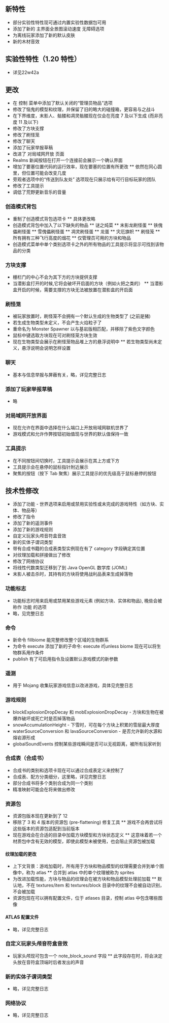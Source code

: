## 新特性
* 部分实验性特性现可通过内置实验性数据包可用
* 添加了新的 主界面全景图滚动速度 无障碍选项
* 为离线玩家添加了新的默认皮肤
* 新的木材音效
## 实验性特性（1.20 特性）
* 详见22w42a
## 更改
* 在 控制 菜单中添加了默认关闭的“管理员物品”选项
* 修改了恼鬼的模型和纹理，并保留了旧的略大的碰撞箱，更容易与之战斗
* 在下界维度，末影人、骷髅和凋灵骷髅现在仅会在亮度 7 及以下生成 (而非亮度 11 及以下)
* 修改了方块支撑
* 修改了刷怪笼
* 修改了聊天
* 添加了玩家举报草稿
* 改进了 对局域网开放 页面
* Realms 新闻按钮在打开一个连接前会展示一个确认界面
* 增加了要塞位置代码的运行效率，现在要塞的位置有所更改
** 依然在同心圆里，但位置可能会改变几度
* 旁观者选项中的“传送到队友处” 选项现在只展示给有可行目标玩家的团队
* 修改了工具提示
* 调低了荒野更新音乐的音量
### 创造模式背包
* 重制了创造模式背包选项卡
** 具体更改略
* 创造模式背包中加入了以下缺失的物品
** 谜之炖菜
** 末影龙刷怪蛋
** 铁傀儡刷怪蛋
** 雪傀儡刷怪蛋
** 凋灵刷怪蛋
** 龙蛋
** 灾厄旗帜
** 刷怪笼
** 所有拥有三种飞行高度的烟花
** 仅管理员可用的方块和物品
* 创造模式菜单中单个类别选项卡之外的所有物品的工具提示将显示可找到该物品的分类
### 方块支撑
* 栅栏门的中心不会为其下方的方块提供支撑
* 当潜影盒打开的时候,它将会破坏开启面的方块（例如火把之类的）
** 当潜影盒开启的时候，需要支撑的方块无法被放置在潜影盒的开启面
### 刷怪笼
* 被玩家放置时，刷怪笼不会拥有一个默认生成的生物类型了 (之前是猪)
* 若生成生物类型未定义，不会产生火焰粒子了
* 重命名为 Monster Spawner 以与基岩版相匹配，并移除了紫色文字颜色
* 鼠标中键选取方块现在可对刷怪笼方块生效
* 现在生物类型会展示在刷怪笼物品堆上方的悬浮说明中
** 若生物类型尚未定义，悬浮说明会说明怎样设置
### 聊天
* 基本与信息举报与屏蔽有关，略，详见完整日志
### 添加了玩家举报草稿
* 略
### 对局域网开放界面
* 现在允许在界面中选择在什么端口上开放局域网联机世界了
* 游戏模式和允许作弊按钮初始值现与世界的默认值保持一致
### 工具提示
* 在不同按钮间切换时，工具提示会展示在其上方或下方
* 工具提示会在悬停的鼠标指针附近展示
* 聚焦的按钮（按下 Tab 聚焦）展示工具提示的优先级高于鼠标悬停的按钮
## 技术性修改
* 添加了功能 - 世界选项来启用或禁用实验性或未完成的游戏特性（如方块、实体、物品等）
* 修改了指令
* 添加了新的遥测事件
* 添加了新的游戏规则
* 自定义玩家头颅音符盒音效
* 新的实体子谓词类型
* 带有合成书籍的合成表类型实例现在有了 category 字段确定其位置
* 对纹理加载和拼接做出了修改
* 修改了网络协议
* 将线性代数类型迁移到了到 Java OpenGL 数学库 (JOML)
* 末影人被击杀时，其持有的方块将使用战利品表来生成掉落物
### 功能标志
* 功能标志时用来启用或禁用某些游戏元素 (例如方块、实体和物品), 晚些会被称作 功能 的选项
* 略，见完整日志
### 命令
* 新命令 fillbiome 能完整修改整个区域的生物群系
* 为命令 execute 添加了新的子命令: execute if|unless biome 现在可以将生物群系用作条件
* publish 有了可启用指令及设置默认游戏模式的新参数
### 遥测
* 用于 Mojang 收集玩家游戏信息以改进游戏，具体见完整日志
### 游戏规则
* blockExplosionDropDecay 和 mobExplosionDropDecay - 方块和生物在被爆炸破坏或死亡时是否掉落物品
* snowAccumulationHeight - 下雪时，可在每个方块上积累的雪层最大厚度
* waterSourceConversion 和 lavaSourceConversion - 是否允许新的水源和熔岩源形成
* globalSoundEvents 控制某些游戏瞬间是否可以无视距离，被所有玩家听到
### 合成表（合成书）
* 合成书的类别和选项卡现在可以通过合成表定义来控制了
* 合成表、配方分类细分，这里略，详见完整日志
* 部分合成书将多个类别合成为同一个类别
* 精准映射可能会在将来做出修改
### 资源包
* 资源包版本现在更新到了 12
* 移除了 3 和 4 版本的资源包 (pre-flattening) 修复工具
** 游戏不会再尝试将这些版本的资源包适配到当前版本
* 现在游戏会在合适的目录中加载方块模型和方块状态定义
** 这意味着若一个材质包中含有无效的模型，即使此模型未被使用，也会阻止资源包被加载
#### 纹理加载的更改
* 上下文背景：游戏加载时，所有用于方块和物品模型的纹理需要合并到单个图像中，称为 atlas
** 合并到 atlas 中的单个纹理被称为 sprites
* 为改进加载性能，方块与物品的纹理会在被方块和物品模型处理前加载
** 默认地，不在 textures/item 和 textures/block 目录中的纹理不会被自动识别，不会被加载
* 资源包现在可以拥有配置文件，位于 atlases 目录，控制 atlas 中包含哪些图像
#### ATLAS 配置文件
* 略，详见完整日志
### 自定义玩家头颅音符盒音效
* 玩家头颅现可包含一个 note_block_sound 字段
** 此字段存在时，将会决定头放在音符盒顶端时后者发出的声音
### 新的实体子谓词类型
* 略，详见完整日志
### 网络协议
* 略，详见完整日志 
